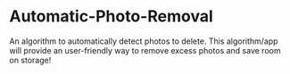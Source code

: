 # Automatic-Photo-Removal
An algorithm to automatically detect photos to delete. This algorithm/app will provide an user-friendly way to remove excess photos and save room on storage!
